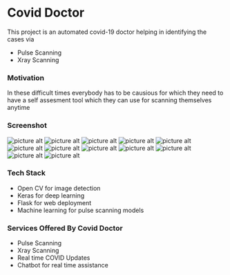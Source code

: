 # Covid Doctor

This project is an automated covid-19 doctor helping in identifying the cases via

- Pulse Scanning
- Xray Scanning

### Motivation

In these difficult times everybody has to be causious for which they need to have a self assesment tool which they can use for scanning themselves anytime

### Screenshot

![picture alt](static/images/1.png "Title is optional")
![picture alt](static/images/2.png "Title is optional")
![picture alt](static/images/3.png "Title is optional")
![picture alt](static/images/4.png "Title is optional")
![picture alt](static/images/5.png "Title is optional")
![picture alt](static/images/Pulse_Detection.png "Pulse Waveform")
![picture alt](static/images/X_Ray_P.png "Title is optional")
![picture alt](static/images/Prediction.png "Title is optional")
![picture alt](static/images/X_Ray_N.png "Title is optional")
![picture alt](static/images/Prediction_2.png "Title is optional")
![picture alt](static/images/Self_Assessment_1.png "Title is optional")
![picture alt](static/images/Self_Assessment_2.png "Title is optional")

### Tech Stack

- Open CV for image detection
- Keras for deep learning
- Flask for web deployment
- Machine learning for pulse scanning models

### Services Offered By Covid Doctor

- Pulse Scanning
- Xray Scanning
- Real time COVID Updates
- Chatbot for real time assistance

